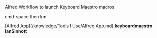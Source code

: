 Alfred Workflow to launch Keyboard Maestro macros

cmd-space then km

[Alfred App](/knowledge/Tools I Use/Alfred App.md) **keyboardmaestro** **IanSinnott**
